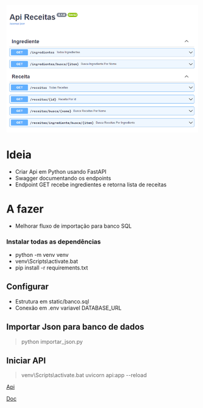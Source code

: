 
![Swagger](static/swagger.png)

# Ideia
- Criar Api em Python usando FastAPI
- Swagger documentando os endpoints
- Endpoint GET recebe ingredientes e retorna lista de receitas

# A fazer
- Melhorar fluxo de importação para banco SQL

### Instalar todas as dependências
* python -m venv venv
* venv\Scripts\activate.bat
* pip install -r requirements.txt

## Configurar
* Estrutura em static/banco.sql
* Conexão em .env variavel DATABASE_URL

## Importar Json para banco de dados
> python importar_json.py

## Iniciar API
> venv\Scripts\activate.bat
> uvicorn api:app --reload

[Api](http://localhost:8000/)

[Doc](http://localhost:8000/docs#/)
